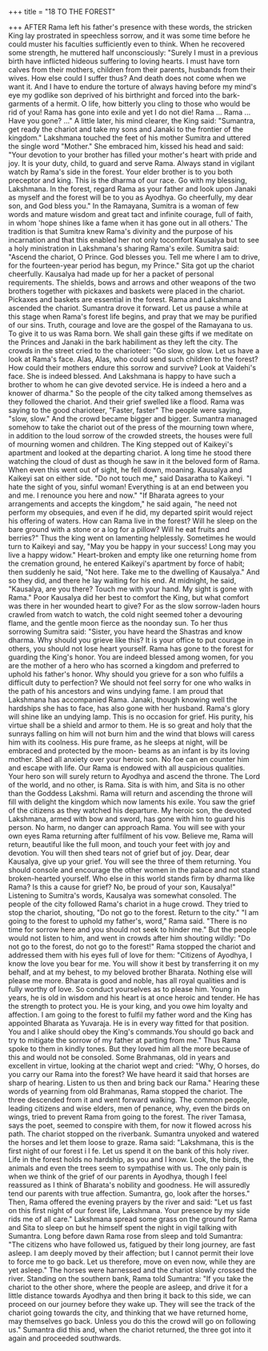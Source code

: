 +++
title = "18 TO THE FOREST"

+++
AFTER Rama left his father's presence
with these words, the stricken King lay
prostrated in speechless sorrow, and it was
some time before he could muster his
faculties sufficiently even to think.
When he recovered some strength, he
muttered half unconsciously: "Surely I
must in a previous birth have inflicted
hideous suffering to loving hearts. I must
have torn calves from their mothers,
children from their parents, husbands
from their wives. How else could I suffer
thus? And death does not come when we
want it. And I have to endure the torture
of always having before my mind's eye
my godlike son deprived of his birthright
and forced into the bark-garments of a
hermit. O life, how bitterly you cling to
those who would be rid of you! Rama has
gone into exile and yet I do not die! Rama
... Rama ... Have you gone? ..."
A little later, his mind clearer, the King
said: "Sumantra, get ready the chariot and
take my sons and Janaki to the frontier of
the kingdom."
Lakshmana touched the feet of his
mother Sumitra and uttered the single
word "Mother." She embraced him, kissed
his head and said: "Your devotion to your
brother has filled your mother's heart with
pride and joy. It is your duty, child, to
guard and serve Rama. Always stand in
vigilant watch by Rama's side in the
forest. Your elder brother is to you both
preceptor and king. This is the dharma of
our race. Go with my blessing,
Lakshmana. In the forest, regard Rama as
your father and look upon Janaki as
myself and the forest will be to you as
Ayodhya. Go cheerfully, my dear son, and
God bless you."
In the Ramayana, Sumitra is a woman
of few words and mature wisdom and
great tact and infinite courage, full of
faith, in whom 'hope shines like a fame
when it has gone out in all others.' The
tradition is that Sumitra knew Rama's
divinity and the purpose of his incarnation
and that this enabled her not only tocomfort Kausalya but to see a holy
ministration
in
Lakshmana's
sharing
Rama's exile.
Sumitra said: "Ascend the chariot, O
Prince. God blesses you. Tell me where I
am to drive, for the fourteen-year period
has begun, my Prince."
Sita got up the chariot cheerfully.
Kausalya had made up for her a packet of
personal requirements. The shields, bows
and arrows and other weapons of the two
brothers together with pickaxes and
baskets were placed in the chariot.
Pickaxes and baskets are essential in the
forest. Rama and Lakshmana ascended the
chariot. Sumantra drove it forward.
Let us pause a while at this stage when
Rama's forest life begins, and pray that we
may be purified of our sins. Truth,
courage and love are the gospel of the
Ramayana to us. To give it to us was
Rama born. We shall gain these gifts if we
meditate on the Princes and Janaki in the
bark habiliment as they left the city.
The crowds in the street cried to the
charioteer: "Go slow, go slow. Let us have
a look at Rama's face. Alas, Alas, who
could send such children to the forest?
How could their mothers endure this
sorrow and survive? Look at Vaidehi's
face. She is indeed blessed. And
Lakshmana is happy to have such a
brother to whom he can give devoted
service. He is indeed a hero and a knower
of dharma." So the people of the city
talked among themselves as they followed
the chariot. And their grief swelled like a
flood.
Rama was saying to the good
charioteer, "Faster, faster" The people
were saying, "slow, slow." And the crowd
became bigger and bigger. Sumantra
managed somehow to take the chariot out
of the press of the mourning town where,
in addition to the loud sorrow of the
crowded streets, the houses were full of
mourning women and children.
The King stepped out of Kaikeyi's
apartment and looked at the departing
chariot. A long time he stood there
watching the cloud of dust as though he
saw in it the beloved form of Rama. When
even this went out of sight, he fell down,
moaning. Kausalya and Kaikeyi sat on
either side.
"Do not touch me," said Dasaratha to
Kaikeyi. "I hate the sight of you, sinful
woman! Everything is at an end between
you and me. I renounce you here and
now."
"If
Bharata
agrees
to
your
arrangements and accepts the kingdom,"
he said again, "he need not perform my
obsequies, and even if he did, my departed
spirit would reject his offering of waters.
How can Rama live in the forest? Will he
sleep on the bare ground with a stone or a
log for a pillow? Will he eat fruits and
berries?"
Thus the king went on lamenting
helplessly.
Sometimes he would turn to Kaikeyi
and say, "May you be happy in your
success! Long may you live a happy
widow."
Heart-broken and empty like one
returning home from the cremation
ground, he entered Kaikeyi's apartment by
force of habit; then suddenly he said, "Not
here. Take me to the dwelling of
Kausalya."
And so they did, and there he lay
waiting for his end.
At midnight, he said, "Kausalya, are
you there? Touch me with your hand. My
sight is gone with Rama."
Poor Kausalya did her best to comfort
the King, but what comfort was there in
her wounded heart to give? For as the
slow sorrow-laden hours crawled from
watch to watch, the cold night seemed toher a devouring flame, and the gentle
moon fierce as the noonday sun.
To her thus sorrowing Sumitra said:
"Sister, you have heard the Shastras and
know dharma. Why should you grieve like
this? It is your office to put courage in
others, you should not lose heart yourself.
Rama has gone to the forest for guarding
the King's honor. You are indeed blessed
among women, for you are the mother of
a hero who has scorned a kingdom and
preferred to uphold his father's honor.
Why should you grieve for a son who
fulfils a difficult duty to perfection? We
should not feel sorry for one who walks in
the path of his ancestors and wins undying
fame. I am proud that Lakshmana has
accompanied Rama. Janaki, though
knowing well the hardships she has to
face, has also gone with her husband.
Rama's glory will shine like an undying
lamp. This is no occasion for grief. His
purity, his virtue shall be a shield and
armor to them. He is so great and holy
that the sunrays falling on him will not
burn him and the wind that blows will
caress him with its coolness. His pure
frame, as he sleeps at night, will be
embraced and protected by the moon-
beams as an infant is by its loving mother.
Shed all anxiety over your heroic son. No
foe can en counter him and escape with
life. Our Rama is endowed with all
auspicious qualities. Your hero son will
surely return to Ayodhya and ascend the
throne. The Lord of the world, and no
other, is Rama. Sita is with him, and Sita
is no other than the Goddess Lakshmi.
Rama will return and ascending the throne
will fill with delight the kingdom which
now laments his exile. You saw the grief
of the citizens as they watched his
departure. My heroic son, the devoted
Lakshmana, armed with bow and sword,
has gone with him to guard his person. No
harm, no danger can approach Rama. You
will see with your own eyes Rama
returning after fulfilment of his vow.
Believe me, Rama will return, beautiful
like the full moon, and touch your feet
with joy and devotion. You will then shed
tears not of grief but of joy. Dear, dear
Kausalya, give up your grief. You will see
the three of them returning. You should
console and encourage the other women
in the palace and not stand broken-hearted
yourself. Who else in this world stands
firm by dharma like Rama? Is this a cause
for grief? No, be proud of your son,
Kausalya!"
Listening to Sumitra's words, Kausalya
was somewhat consoled.
The people of the city followed Rama's
chariot in a huge crowd. They tried to stop
the chariot, shouting, "Do not go to the
forest. Return to the city."
"I am going to the forest to uphold my
father's, word," Rama said. "There is no
time for sorrow here and you should not
seek to hinder me."
But the people would not listen to him,
and went in crowds after him shouting
wildly: "Do not go to the forest, do not go
to the forest!" Rama stopped the chariot
and addressed them with his eyes full of
love for them: "Citizens of Ayodhya, I
know the love you bear for me. You will
show it best by transferring it on my
behalf, and at my behest, to my beloved
brother Bharata. Nothing else will please
me more. Bharata is good and noble, has
all royal qualities and is fully worthy of
love. So conduct yourselves as to please
him. Young in years, he is old in wisdom
and his heart is at once heroic and tender.
He has the strength to protect you. He is
your king, and you owe him loyalty and
affection. I am going to the forest to fulfil
my father word and the King has
appointed Bharata as Yuvaraja. He is in
every way fitted for that position. You and
I alike should obey the King's commands.You should go back and try to mitigate
the sorrow of my father at parting from
me."
Thus Rama spoke to them in kindly
tones. But they loved him all the more
because of this and would not be
consoled. Some Brahmanas, old in years
and excellent in virtue, looking at the
chariot wept and cried: "Why, O horses,
do you carry our Rama into the forest?
We have heard it said that horses are
sharp of hearing. Listen to us then and
bring back our Rama."
Hearing these words of yearning from
old Brahmanas, Rama stopped the chariot.
The three descended from it and went
forward walking.
The common people, leading citizens
and wise elders, men of penance, why,
even the birds on wings, tried to prevent
Rama from going to the forest. The river
Tamasa, says the poet, seemed to conspire
with them, for now it flowed across his
path. The chariot stopped on the
riverbank. Sumantra unyoked and watered
the horses and let them loose to graze.
Rama said: "Lakshmana, this is the
first night of our forest i l fe. Let us spend it
on the bank of this holy river. Life in the
forest holds no hardship, as you and I
know. Look, the birds, the animals and
even the trees seem to sympathise with us.
The only pain is when we think of the
grief of our parents in Ayodhya, though I
feel reassured as I think of Bharata's
nobility and goodness. He will assuredly
tend our parents with true affection.
Sumantra, go, look after the horses."
Then, Rama offered the evening
prayers by the river and said: "Let us fast
on this first night of our forest life,
Lakshmana. Your presence by my side
rids me of all care."
Lakshmana spread some grass on the
ground for Rama and Sita to sleep on but
he himself spent the night in vigil talking
with Sumantra.
Long before dawn Rama rose from
sleep and told Sumantra: "The citizens
who have followed us, fatigued by their
long journey, are fast asleep. I am deeply
moved by their affection; but I cannot
permit their love to force me to go back.
Let us therefore, move on even now,
while they are yet asleep."
The horses were harnessed and the
chariot slowly crossed the river. Standing
on the southern bank, Rama told
Sumantra:
"If you take the chariot to the other
shore, where the people are asleep, and
drive it for a little distance towards
Ayodhya and then bring it back to this
side, we can proceed on our journey
before they wake up. They will see the
track of the chariot going towards the city,
and thinking that we have returned home,
may themselves go back. Unless you do
this the crowd will go on following us."
Sumantra did this and, when the
chariot returned, the three got into it again
and proceeded southwards.